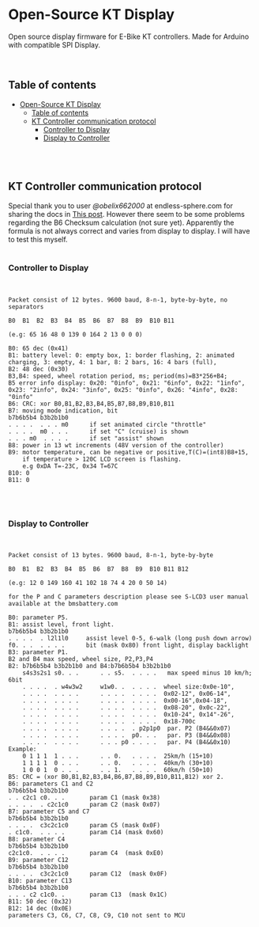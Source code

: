 # Open-Source KT Display
Open source display firmware for E-Bike KT controllers. Made for Arduino with compatible SPI Display. 

<br>

## Table of contents

- [Open-Source KT Display](#open-source-kt-display)
  - [Table of contents](#table-of-contents)
  - [KT Controller communication protocol](#kt-controller-communication-protocol)
    - [Controller to Display](#controller-to-display)
    - [Display to Controller](#display-to-controller)

<br><br>

## KT Controller communication protocol

Special thank you to user *@obelix662000* at endless-sphere.com for sharing the docs in [This post](https://endless-sphere.com/forums/viewtopic.php?f=2&t=73471). However there seem to be some problems regarding the B6 Checksum calculation (not sure yet). Apparently the formula is not always correct and varies from display to display. I will have to test this myself.
<br><br>

### Controller to Display
<br>

```
Packet consist of 12 bytes. 9600 baud, 8-n-1, byte-by-byte, no separators 

B0	B1	B2	B3	B4	B5	B6	B7	B8	B9	B10	B11

(e.g: 65 16 48 0 139 0 164 2 13 0 0 0)

B0: 65 dec (0x41)
B1: battery level: 0: empty box, 1: border flashing, 2: animated charging, 3: empty, 4: 1 bar, 8: 2 bars, 16: 4 bars (full),
B2: 48 dec (0x30)
B3,B4: speed, wheel rotation period, ms; period(ms)=B3*256+B4;
B5 error info display: 0x20: "0info", 0x21: "6info", 0x22: "1info", 0x23: "2info", 0x24: "3info", 0x25: "0info", 0x26: "4info", 0x28: "0info"
B6: CRC: xor B0,B1,B2,B3,B4,B5,B7,B8,B9,B10,B11
B7: moving mode indication, bit
b7b6b5b4 b3b2b1b0
. . . .  . . . m0      if set animated circle "throttle"
. . . .  m0 . . .      if set "C" (cruise) is shown
. . . m0  . . . .      if set "assist" shown
B8: power in 13 wt increments (48V version of the controller)
B9: motor temperature, can be negative or positive,T(C)=(int8)B8+15,
    if temperature > 120C LCD screen is flashing.
    e.g 0xDA T=-23C, 0x34 T=67C
B10: 0
B11: 0
```
<br><br>

### Display to Controller
<br>

```
Packet consist of 13 bytes. 9600 baud, 8-n-1, byte-by-byte 

B0	B1	B2	B3	B4	B5	B6	B7	B8	B9	B10	B11	B12

(e.g: 12 0 149 160 41 102 18 74 4 20 0 50 14)

for the P and C parameters description please see S-LCD3 user manual available at the bmsbattery.com

B0: parameter P5.
B1: assist level, front light. 
b7b6b5b4 b3b2b1b0
. . . .  . l2l1l0     assist level 0-5, 6-walk (long push down arrow)
f0. . .  . . . .      bit (mask 0x80) front light, display backlight
B3: parameter P1.
B2 and B4 max speed, wheel size, P2,P3,P4
B2: b7b6b5b4 b3b2b1b0 and B4:b7b6b5b4 b3b2b1b0  
    s4s3s2s1 s0. . .      . . s5.  . . . .   max speed minus 10 km/h;   6bit
    . . . .  . w4w3w2     w1w0. .  . . . .  wheel size:0x0e-10",
    . . . .  . . . .      . . . .  . . . .  0x02-12", 0x06-14",
    . . . .  . . . .      . . . .  . . . .  0x00-16",0x04-18",
    . . . .  . . . .      . . . .  . . . .  0x08-20", 0x0c-22",
    . . . .  . . . .      . . . .  . . . .  0x10-24", 0x14"-26",
    . . . .  . . . .      . . . .  . . . .  0x18-700c 
    . . . .  . . . .      . . . .  . p2p1p0  par. P2 (B4&&0x07)
    . . . .  . . . .      . . . .  p0. . .   par. P3 (B4&&0x08)
    . . . .  . . . .      . . . p0 . . . .   par. P4 (B4&&0x10)
Example:
    0 1 1 1  1 . . .      . . 0.   . . . .  25km/h (15+10)
    1 1 1 1  0 . . .      . . 0.   . . . .  40km/h (30+10)
    1 0 0 1  0 . . .      . . 1.   . . . .  60km/h (50+10)
B5: CRC = (xor B0,B1,B2,B3,B4,B6,B7,B8,B9,B10,B11,B12) xor 2.
B6: parameters C1 and C2
b7b6b5b4 b3b2b1b0
. . c2c1 c0. . .       param C1 (mask 0x38)
. . . .  . c2c1c0      param C2 (mask 0x07) 
B7: parameter C5 and C7
b7b6b5b4 b3b2b1b0
. . . .  c3c2c1c0      param C5 (mask 0x0F)
. c1c0.  . . . .       param C14 (mask 0x60)
B8: parameter C4
b7b6b5b4 b3b2b1b0
c2c1c0.  . . . .       param C4  (mask 0xE0)
B9: parameter C12
b7b6b5b4 b3b2b1b0
. . . .  c3c2c1c0      param C12  (mask 0x0F)
B10: parameter C13     
b7b6b5b4 b3b2b1b0
. . . c2 c1c0. .       param C13  (mask 0x1C)
B11: 50 dec (0x32)
B12: 14 dec (0x0E)
parameters C3, C6, C7, C8, C9, C10 not sent to MCU

```
